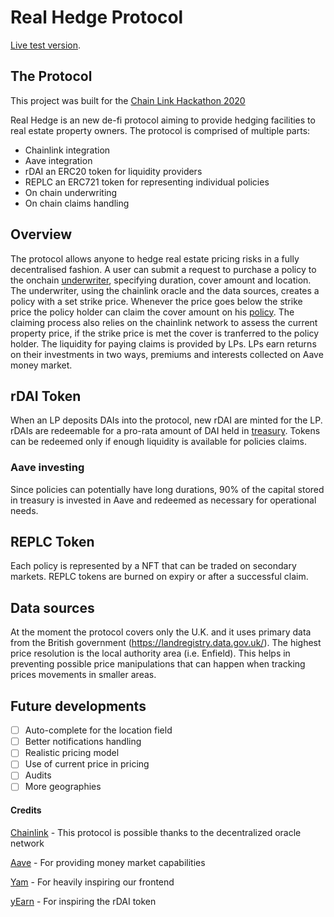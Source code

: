 # Real Hedge Protocol

[Live test version](https://tsnark.github.io/real-hedge/).

## The Protocol

This project was built for the [Chain Link Hackathon 2020](https://hack.chain.link/)

Real Hedge is an new de-fi protocol aiming to provide hedging facilities to real estate property owners. The protocol is comprised of multiple parts:

- Chainlink integration
- Aave integration
- rDAI an ERC20 token for liquidity providers
- REPLC an ERC721 token for representing individual policies
- On chain underwriting
- On chain claims handling

## Overview

The protocol allows anyone to hedge real estate pricing risks in a fully decentralised fashion. A user can submit a request to purchase a policy to the onchain [underwriter](contracts/Underwriter.sol), specifying duration, cover amount and location.
The underwriter, using the chainlink oracle and the data sources, creates a policy with a set strike price. Whenever the price goes below the strike price the policy holder can claim the cover amount on his [policy](contracts/Policy.sol).
The claiming process also relies on the chainlink network to assess the current property price, if the strike price is met the cover is tranferred to the policy holder.
The liquidity for paying claims is provided by LPs. LPs earn returns on their investments in two ways, premiums and interests collected on Aave money market.

## rDAI Token

When an LP deposits DAIs into the protocol, new rDAI are minted for the LP. rDAIs are redeemable for a pro-rata amount of DAI held in [treasury](contracts/AaveTreasury.sol). Tokens can be redeemed only if enough liquidity is available for policies claims.

### Aave investing

Since policies can potentially have long durations, 90% of the capital stored in treasury is invested in Aave and redeemed as necessary for operational needs.

## REPLC Token

Each policy is represented by a NFT that can be traded on secondary markets. REPLC tokens are burned on expiry or after a successful claim.

## Data sources

At the moment the protocol covers only the U.K. and it uses primary data from the British government (https://landregistry.data.gov.uk/). The highest price resolution is the local authority area (i.e. Enfield). This helps in preventing possible price manipulations that can happen when tracking prices movements in smaller areas.

## Future developments

- [ ] Auto-complete for the location field
- [ ] Better notifications handling
- [ ] Realistic pricing model
- [ ] Use of current price in pricing
- [ ] Audits
- [ ] More geographies

#### Credits

[Chainlink](https://chain.link) - This protocol is possible thanks to the decentralized oracle network

[Aave](https://aave.com) - For providing money market capabilities

[Yam](https://yam.finance) - For heavily inspiring our frontend

[yEarn](https://yearn.finance/) - For inspiring the rDAI token
